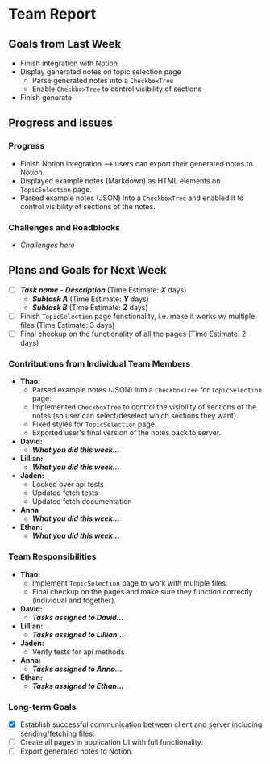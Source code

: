 # Team Report

## Goals from Last Week

- Finish integration with Notion
- Display generated notes on topic selection page
  - Parse generated notes into a `CheckboxTree`
  - Enable `CheckboxTree` to control visibility of sections
- Finish generate

## Progress and Issues

### Progress

- Finish Notion integration --> users can export their generated notes to Notion.
- Displayed example notes (Markdown) as HTML elements on `TopicSelection` page.
- Parsed example notes (JSON) into a `CheckboxTree` and enabled it to control visibility of sections of the notes.

### Challenges and Roadblocks

- _Challenges here_

## Plans and Goals for Next Week

- [ ] **_Task name_** - **_Description_** (Time Estimate: **_X_** days)
  - **_Subtask A_** (Time Estimate: **_Y_** days)
  - **_Subtask B_** (Time Estimate: **_Z_** days)
- [ ] Finish `TopicSelection` page functionality, i.e. make it works w/ multiple files (Time Estimate: 3 days)
- [ ] Final checkup on the functionality of all the pages (Time Estimate: 2 days)

### Contributions from Individual Team Members

- **Thao:**
  - Parsed example notes (JSON) into a `CheckboxTree` for `TopicSelection` page.
  - Implemented `CheckboxTree` to control the visibility of sections of the notes (so user can select/deselect which sections they want).
  - Fixed styles for `TopicSelection` page.
  - Exported user's final version of the notes back to server.
- **David:**
  - **_What you did this week..._**
- **Lillian:**
  - **_What you did this week..._**
- **Jaden:**
  - Looked over api tests
  - Updated fetch tests
  - Updated fetch documentation
- **Anna**
  - **_What you did this week..._**
- **Ethan:**
  - **_What you did this week..._**

### Team Responsibilities

- **Thao:**
  - Implement `TopicSelection` page to work with multiple files.
  - Final checkup on the pages and make sure they function correctly (individual and together).
- **David:**
  - **_Tasks assigned to David..._**
- **Lillian:**
  - **_Tasks assigned to Lillian..._**
- **Jaden:**
  - Verify tests for api methods
- **Anna:**
  - **_Tasks assigned to Anna..._**
- **Ethan:**
  - **_Tasks assigned to Ethan..._**

### Long-term Goals

- [x] Establish successful communication between client and server including sending/fetching files.
- [ ] Create all pages in application UI with full functionality.
- [ ] Export generated notes to Notion.
